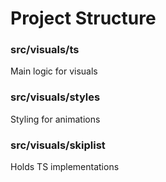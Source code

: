 # Project Structure
### src/visuals/ts
Main logic for visuals
### src/visuals/styles
Styling for animations
### src/visuals/skiplist
Holds TS implementations
